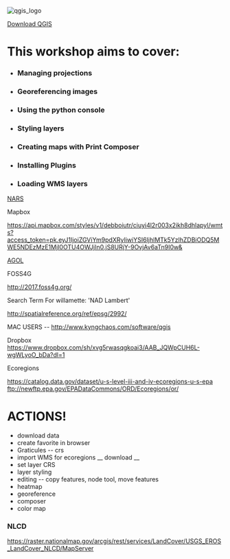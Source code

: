![qgis_logo](https://cloud.githubusercontent.com/assets/7052993/24596179/2086968e-17f2-11e7-991b-981050cee967.png)

[Download QGIS](http://www.qgis.org/en/site/forusers/download.html)

# This workshop aims to cover: 

* ### Managing projections 
* ### Georeferencing images
* ### Using the python console
* ### Styling layers
* ### Creating maps with Print Composer 
* ### Installing Plugins
* ### Loading WMS layers


[NARS](https://www.epa.gov/national-aquatic-resource-surveys/data-national-aquatic-resource-surveys)

Mapbox

https://api.mapbox.com/styles/v1/debboiutr/ciuyi4l2r003x2ikh8dhlapyl/wmts?access_token=pk.eyJ1IjoiZGViYm9pdXRyIiwiYSI6IjhlMTk5YzlhZDBiODQ5MWE5NDEzMzE1MjI0OTU4OWJjIn0.jS8URjY-9OvjAv6aTn9I0w&

[AGOL](http://www.arcgis.com/home/item.html?id=377153f4d1704f7f835b6873ec57a2ae)

FOSS4G

http://2017.foss4g.org/

Search Term For willamette:
'NAD Lambert'

http://spatialreference.org/ref/epsg/2992/

MAC USERS -- http://www.kyngchaos.com/software/qgis

Dropbox
https://www.dropbox.com/sh/xvg5rwasqgkoai3/AAB_JQWpCUH6L-wgWLyoO_bDa?dl=1

Ecoregions

https://catalog.data.gov/dataset/u-s-level-iii-and-iv-ecoregions-u-s-epa
ftp://newftp.epa.gov/EPADataCommons/ORD/Ecoregions/or/


# ACTIONS!
* download data
* create favorite in browser
* Graticules -- crs
* import WMS for ecoregions __ download __
* set layer CRS
* layer styling
* editing -- copy features, node tool, move features
* heatmap
* georeference
* composer
* color map



### NLCD
https://raster.nationalmap.gov/arcgis/rest/services/LandCover/USGS_EROS_LandCover_NLCD/MapServer

